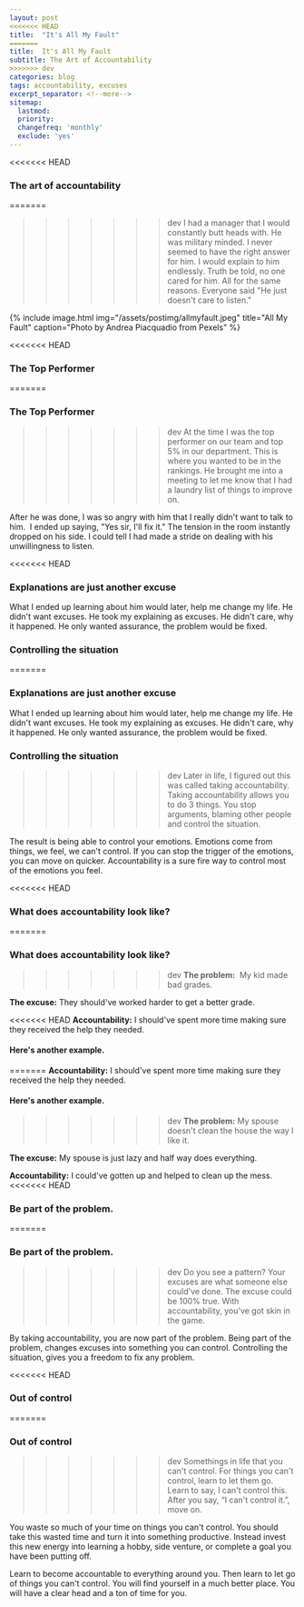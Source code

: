 ```yaml
---
layout: post
<<<<<<< HEAD
title:  "It's All My Fault"
=======
title:  It's All My Fault
subtitle: The Art of Accountability
>>>>>>> dev
categories: blog
tags: accountability, excuses
excerpt_separator: <!--more-->
sitemap:
  lastmod: 
  priority: 
  changefreq: 'monthly'
  exclude: 'yes'
---
```

<<<<<<< HEAD
### The art of accountability

=======
>>>>>>> dev
I had a manager that I would constantly butt heads with. He was military minded. I never seemed to have the right answer for him. I would explain to him endlessly. 
Truth be told, no one cared for him. All for the same reasons. Everyone said "He just doesn't care to listen." <!--more-->

{% include image.html
  img="/assets/postimg/allmyfault.jpeg"
  title="All My Fault"
  caption="Photo by Andrea Piacquadio from Pexels" %}

<<<<<<< HEAD
### **The Top Performer**  
=======
### The Top Performer  
>>>>>>> dev
At the time I was the top performer on our team and top 5% in our department. This is where you wanted to be in the rankings. He brought me into a meeting to let me know that I had a laundry list of things to improve on. 

After he was done, I was so angry with him that I really didn't want to talk to him.  I ended up saying, "Yes sir, I'll fix it." The tension in the room instantly dropped on his side. I could tell I had made a stride on dealing with his unwillingness to listen.


<<<<<<< HEAD
### **Explanations are just another excuse**  
What I ended up learning about him would later, help me change my life. He didn't want excuses. He took my explaining as excuses. He didn't care, why it happened. He only wanted assurance, the problem would be fixed. 


### **Controlling the situation**  
=======
### Explanations are just another excuse 
What I ended up learning about him would later, help me change my life. He didn't want excuses. He took my explaining as excuses. He didn't care, why it happened. He only wanted assurance, the problem would be fixed. 


### Controlling the situation  
>>>>>>> dev
Later in life, I figured out this was called taking accountability. Taking accountability allows you to do 3 things. You stop arguments, blaming other people and control the situation.

The result is being able to control your emotions. Emotions come from things, we feel, we can't control. If you can stop the trigger of the emotions, you can move on quicker. Accountability is a sure fire way to control most of the emotions you feel.  


<<<<<<< HEAD
### **What does accountability look like?**  
=======
### What does accountability look like?  
>>>>>>> dev
**The problem:**  My kid made bad grades.
      
**The excuse:** They should've worked harder to get a better grade.
      
<<<<<<< HEAD
**Accountability:** I should've spent more time making sure they received the help they needed.
      
#### **Here's another example.**  
=======
**Accountability:** I should've spent more time making sure they received the help they needed.  
      
#### Here's another example.
>>>>>>> dev
**The problem:** My spouse doesn't clean the house the way I like it.
      
**The excuse:** My spouse is just lazy and half way does everything.
      
**Accountability:** I could've gotten up and helped to clean up the mess. 
<<<<<<< HEAD


### **Be part of the problem.**  
=======
  
  
### Be part of the problem.  
>>>>>>> dev
Do you see a pattern? Your excuses are what someone else could've done. The excuse could be 100% true. With accountability, you've got skin in the game. 

By taking accountability, you are now part of the problem. Being part of the problem, changes excuses into something you can control. Controlling the situation, gives you a freedom to fix any problem. 


<<<<<<< HEAD
### **Out of control**  
=======
### Out of control
>>>>>>> dev
Somethings in life that you can't control. For things you can't control, learn to let them go. Learn to say, I can't control this. After you say, “I can't control it.”, move on. 

You waste so much of your time on things you can't control. You should take this wasted time and turn it into something productive. Instead invest this new energy into learning a hobby, side venture, or complete a goal you have been putting off.

Learn to become accountable to everything around you. Then learn to let go of things you can't control. You will find yourself in a much better place. You will have a clear head and a ton of time for you.
